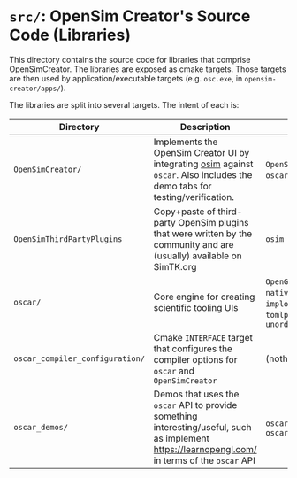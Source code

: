 # `src/`: OpenSim Creator's Source Code (Libraries)

This directory contains the source code for libraries that comprise OpenSimCreator. The
libraries are exposed as cmake targets. Those targets are then used by application/executable
targets (e.g. `osc.exe`, in `opensim-creator/apps/`).

The libraries are split into several targets. The intent of each is:

| Directory | Description | Depends on |
| - | - | - |
| `OpenSimCreator/` | Implements the OpenSim Creator UI by integrating [osim](https://github.com/ComputationalBiomechanicsLab/osim) against `oscar`. Also includes the demo tabs for testing/verification. | `OpenSimThirdPartyPlugins`, `oscar`, `oscar_demos`, `osim` |
| `OpenSimThirdPartyPlugins` | Copy+paste of third-party OpenSim plugins that were written by the community and are (usually) available on SimTK.org | `osim` |
| `oscar/` | Core engine for creating scientific tooling UIs | `OpenGL`, `glew`, `SDL2`, `nativefiledialog`, `imgui`, `implot`, `stb`, `lunasvg`, `tomlplusplus`, `unordered_dense` |
| `oscar_compiler_configuration/` | Cmake `INTERFACE` target that configures the compiler options for `oscar` and `OpenSimCreator` | (nothing) |
| `oscar_demos/` | Demos that uses the `oscar` API to provide something interesting/useful, such as implement https://learnopengl.com/ in terms of the `oscar` API | `oscar`, `oscar_compiler_configuration` |
